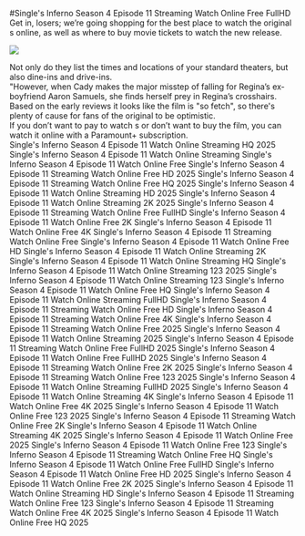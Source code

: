 #Single's Inferno Season 4 Episode 11 Streaming Watch Online Free FullHD  
Get in, losers; we’re going shopping for the best place to watch the original s online, as well as where to buy movie tickets to watch the new release.  
  
[![](https://i.imgur.com/qSNzIqt.png)](https://movie.rssnews.media/PQNWizZ.php)  
  
Not only do they list the times and locations of your standard theaters, but also dine-ins and drive-ins.  
"However, when Cady makes the major misstep of falling for Regina’s ex-boyfriend Aaron Samuels, she finds herself prey in Regina’s crosshairs.  
Based on the early reviews it looks like the film is "so fetch", so there's plenty of cause for fans of the original to be optimistic.  
If you don’t want to pay to watch s or don’t want to buy the film, you can watch it online with a Paramount+ subscription.  
Single's Inferno Season 4 Episode 11 Watch Online Streaming HQ 2025
Single's Inferno Season 4 Episode 11 Watch Online Streaming
Single's Inferno Season 4 Episode 11 Watch Online Free
Single's Inferno Season 4 Episode 11 Streaming Watch Online Free HD 2025
Single's Inferno Season 4 Episode 11 Streaming Watch Online Free HQ 2025
Single's Inferno Season 4 Episode 11 Watch Online Streaming HD 2025
Single's Inferno Season 4 Episode 11 Watch Online Streaming 2K 2025
Single's Inferno Season 4 Episode 11 Streaming Watch Online Free FullHD
Single's Inferno Season 4 Episode 11 Watch Online Free 2K
Single's Inferno Season 4 Episode 11 Watch Online Free 4K
Single's Inferno Season 4 Episode 11 Streaming Watch Online Free
Single's Inferno Season 4 Episode 11 Watch Online Free HD
Single's Inferno Season 4 Episode 11 Watch Online Streaming 2K
Single's Inferno Season 4 Episode 11 Watch Online Streaming HQ
Single's Inferno Season 4 Episode 11 Watch Online Streaming 123 2025
Single's Inferno Season 4 Episode 11 Watch Online Streaming 123
Single's Inferno Season 4 Episode 11 Watch Online Free HQ
Single's Inferno Season 4 Episode 11 Watch Online Streaming FullHD
Single's Inferno Season 4 Episode 11 Streaming Watch Online Free HD
Single's Inferno Season 4 Episode 11 Streaming Watch Online Free 4K
Single's Inferno Season 4 Episode 11 Streaming Watch Online Free 2025
Single's Inferno Season 4 Episode 11 Watch Online Streaming 2025
Single's Inferno Season 4 Episode 11 Streaming Watch Online Free FullHD 2025
Single's Inferno Season 4 Episode 11 Watch Online Free FullHD 2025
Single's Inferno Season 4 Episode 11 Streaming Watch Online Free 2K 2025
Single's Inferno Season 4 Episode 11 Streaming Watch Online Free 123 2025
Single's Inferno Season 4 Episode 11 Watch Online Streaming FullHD 2025
Single's Inferno Season 4 Episode 11 Watch Online Streaming 4K
Single's Inferno Season 4 Episode 11 Watch Online Free 4K 2025
Single's Inferno Season 4 Episode 11 Watch Online Free 123 2025
Single's Inferno Season 4 Episode 11 Streaming Watch Online Free 2K
Single's Inferno Season 4 Episode 11 Watch Online Streaming 4K 2025
Single's Inferno Season 4 Episode 11 Watch Online Free 2025
Single's Inferno Season 4 Episode 11 Watch Online Free 123
Single's Inferno Season 4 Episode 11 Streaming Watch Online Free HQ
Single's Inferno Season 4 Episode 11 Watch Online Free FullHD
Single's Inferno Season 4 Episode 11 Watch Online Free HD 2025
Single's Inferno Season 4 Episode 11 Watch Online Free 2K 2025
Single's Inferno Season 4 Episode 11 Watch Online Streaming HD
Single's Inferno Season 4 Episode 11 Streaming Watch Online Free 123
Single's Inferno Season 4 Episode 11 Streaming Watch Online Free 4K 2025
Single's Inferno Season 4 Episode 11 Watch Online Free HQ 2025
